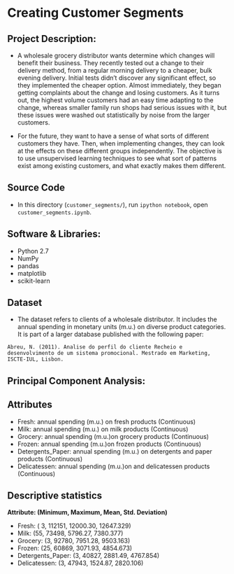 # Creating Customer Segments

## Project Description:

- A wholesale grocery distributor wants determine which changes will benefit their business. They recently tested out a change to their delivery method, from a regular morning delivery to a cheaper, bulk evening delivery. Initial tests didn’t discover any significant effect, so they implemented the cheaper option. Almost immediately, they began getting complaints about the change and losing customers. As it turns out, the highest volume customers had an easy time adapting to the change, whereas smaller family run shops had serious issues with it, but these issues were washed out statistically by noise from the larger customers.

- For the future, they want to have a sense of what sorts of different customers they have. Then, when implementing changes, they can look at the effects on these different groups independently. The objective is to use unsupervised learning techniques to see what sort of patterns exist among existing customers, and what exactly makes them different.

## Source Code

- In this directory (`customer_segments/`), run `ipython notebook`, open `customer_segments.ipynb`.

## Software & Libraries:

 - Python 2.7
 - NumPy
 - pandas
 - matplotlib
 - scikit-learn

## Dataset

- The dataset refers to clients of a wholesale distributor. It includes the annual spending in monetary units (m.u.) on diverse product categories. It is part of a larger database published with the following paper:

`Abreu, N. (2011). Analise do perfil do cliente Recheio e desenvolvimento de um sistema promocional. Mestrado em Marketing, ISCTE-IUL, Lisbon.`

## Principal Component Analysis:


## Attributes

- Fresh: annual spending (m.u.) on fresh products (Continuous)
- Milk: annual spending (m.u.) on milk products (Continuous)
- Grocery: annual spending (m.u.)on grocery products (Continuous)
- Frozen: annual spending (m.u.)on frozen products (Continuous)
- Detergents_Paper: annual spending (m.u.) on detergents and paper products (Continuous)
- Delicatessen: annual spending (m.u.)on and delicatessen products (Continuous)

## Descriptive statistics

**Attribute: (Minimum, Maximum, Mean, Std. Deviation)**

- Fresh: ( 3, 112151, 12000.30, 12647.329)
- Milk: (55, 73498, 5796.27, 7380.377)
- Grocery: (3, 92780, 7951.28, 9503.163)
- Frozen: (25, 60869, 3071.93, 4854.673)
- Detergents_Paper: (3, 40827, 2881.49, 4767.854)
- Delicatessen: (3, 47943, 1524.87, 2820.106)
